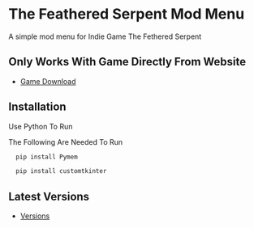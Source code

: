 
# The Feathered Serpent Mod Menu

A simple mod menu for Indie Game The Fethered Serpent




## Only Works With Game Directly From Website

 - [Game Download](https://tsundown.itch.io/the-feathered-serpent)


## Installation
Use Python To Run

The Following Are Needed To Run

```bash
  pip install Pymem
```
```bash
  pip install customtkinter
```
    
## Latest Versions

 - [Versions](https://github.com/TheSushi22/TheFeatheredSerpent_Mod_Menu/branches)

